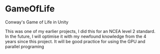 # GameOfLife
Conway's Game of Life in Unity

This was one of my earlier projects, I did this for an NCEA level 2 standard. In the future, I will optimise it with my newfound knowledge from the 4 years since this project. It will be good practice for using the GPU and parallel programing
